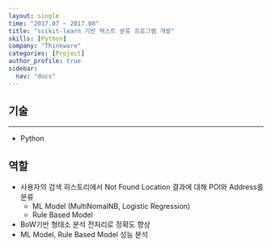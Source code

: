 ```yaml
---
layout: single
time: "2017.07 ~ 2017.08"
title: "scikit-learn 기반 텍스트 분류 프로그램 개발"
skills: [Python]
company: "Thinkware"
categories: [Project]
author_profile: true
sidebar:
  nav: "docs"
---
```


## 기술
---

* Python

## 역할

* 사용자의 검색 히스토리에서 Not Found Location 결과에 대해 POI와 Address를 분류
  * ML Model (MultiNomalNB, Logistic Regression)
  * Rule Based Model
* BoW기반 형태소 분석 전처리로 정확도 향상
* ML Model, Rule Based Model 성능 분석